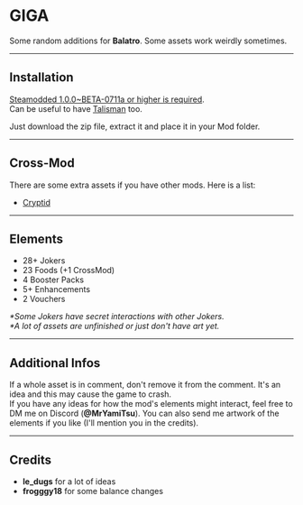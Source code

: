 <h1>GIGA</h1>

<p>Some random additions for <strong>Balatro</strong>. Some assets work weirdly sometimes.</p>

<hr>
<h2>Installation</h2>
<p>
    <a href="https://github.com/Steamodded/smods">Steamodded 1.0.0~BETA-0711a or higher is required</a>.<br>
    Can be useful to have <a href="https://github.com/SpectralPack/Talisman">Talisman</a> too.
</p>
<p>Just download the zip file, extract it and place it in your Mod folder.</p>

<hr>
<h2>Cross-Mod</h2>
<p>There are some extra assets if you have other mods. Here is a list:</p>
<ul>
    <li><a href="https://github.com/SpectralPack/Cryptid">Cryptid</a></li>
</ul>

<hr>
<h2>Elements</h2>
<ul>
    <li>28+ Jokers</li>
    <li>23 Foods (+1 CrossMod)</li>
    <li>4 Booster Packs</li>
    <li>5+ Enhancements</li>
    <li>2 Vouchers</li>
</ul>

<p><em>*Some Jokers have secret interactions with other Jokers.</em><br>
<em>*A lot of assets are unfinished or just don't have art yet.</em></p>

<hr>
<h2>Additional Infos</h2>
<p>
    If a whole asset is in comment, don't remove it from the comment. It's an idea and this may cause the game to crash.<br>
    If you have any ideas for how the mod's elements might interact, feel free to DM me on Discord (<strong>@MrYamiTsu</strong>).
    You can also send me artwork of the elements if you like (I'll mention you in the credits).
</p>

<hr>
<h2>Credits</h2>
<ul>
    <li><strong>le_dugs</strong> for a lot of ideas</li>
    <li><strong>frogggy18</strong> for some balance changes</li>
</ul>